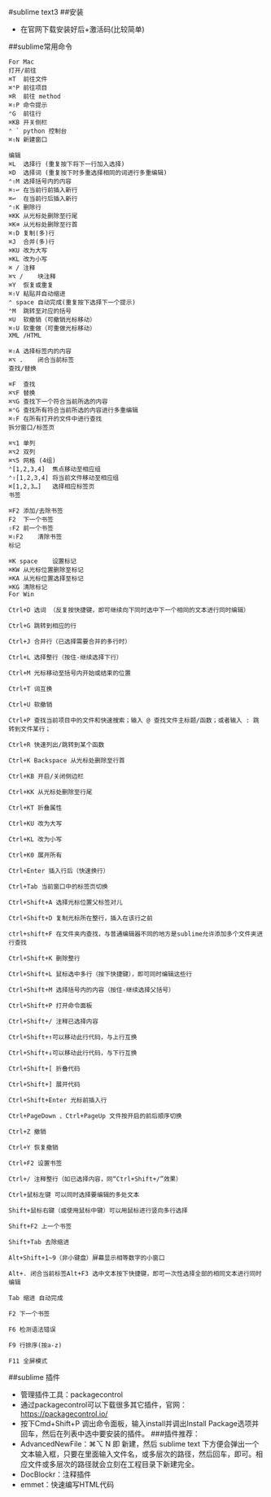 #sublime text3
##安装
 - 在官网下载安装好后+激活码(比较简单)

##sublime常用命令
```
For Mac
打开/前往
⌘T	前往文件
⌘⌃P	前往项目
⌘R	前往 method
⌘⇧P	命令提示
⌃G	前往行
⌘KB	开关侧栏
⌃ `	python 控制台
⌘⇧N	新建窗口

编辑
⌘L	选择行 (重复按下将下一行加入选择)
⌘D	选择词 (重复按下时多重选择相同的词进行多重编辑)
⌃⇧M	选择括号内的内容
⌘⇧↩	在当前行前插入新行
⌘↩	在当前行后插入新行
⌃⇧K	删除行
⌘KK	从光标处删除至行尾
⌘K⌫	从光标处删除至行首
⌘⇧D	复制(多)行
⌘J	合并(多)行
⌘KU	改为大写
⌘KL	改为小写
⌘ /	注释
⌘⌥ /	块注释
⌘Y	恢复或重复
⌘⇧V	粘贴并自动缩进
⌃ space	自动完成(重复按下选择下一个提示)
⌃M	跳转至对应的括号
⌘U	软撤销（可撤销光标移动）
⌘⇧U	软重做（可重做光标移动）
XML /HTML

⌘⇧A	选择标签内的内容
⌘⌥ .	闭合当前标签
查找/替换

⌘F	查找
⌘⌥F	替换
⌘⌥G	查找下一个符合当前所选的内容
⌘⌃G	查找所有符合当前所选的内容进行多重编辑
⌘⇧F	在所有打开的文件中进行查找
拆分窗口/标签页

⌘⌥1	单列
⌘⌥2	双列
⌘⌥5	网格 (4组)
⌃[1,2,3,4]	焦点移动至相应组
⌃⇧[1,2,3,4]	将当前文件移动至相应组
⌘[1,2,3…]	选择相应标签页
书签

⌘F2	添加/去除书签
F2	下一个书签
⇧F2	前一个书签
⌘⇧F2	清除书签
标记

⌘K space	设置标记
⌘KW	从光标位置删除至标记
⌘KA	从光标位置选择至标记
⌘KG	清除标记
For Win

Ctrl+D 选词 （反复按快捷键，即可继续向下同时选中下一个相同的文本进行同时编辑）

Ctrl+G 跳转到相应的行

Ctrl+J 合并行（已选择需要合并的多行时）

Ctrl+L 选择整行（按住-继续选择下行）

Ctrl+M 光标移动至括号内开始或结束的位置

Ctrl+T 词互换

Ctrl+U 软撤销

Ctrl+P 查找当前项目中的文件和快速搜索；输入 @ 查找文件主标题/函数；或者输入 : 跳转到文件某行；

Ctrl+R 快速列出/跳转到某个函数

Ctrl+K Backspace 从光标处删除至行首

Ctrl+KB 开启/关闭侧边栏

Ctrl+KK 从光标处删除至行尾

Ctrl+KT 折叠属性

Ctrl+KU 改为大写

Ctrl+KL 改为小写

Ctrl+K0 展开所有

Ctrl+Enter 插入行后（快速换行）

Ctrl+Tab 当前窗口中的标签页切换

Ctrl+Shift+A 选择光标位置父标签对儿

Ctrl+Shift+D 复制光标所在整行，插入在该行之前

ctrl+shift+F 在文件夹内查找，与普通编辑器不同的地方是sublime允许添加多个文件夹进行查找

Ctrl+Shift+K 删除整行

Ctrl+Shift+L 鼠标选中多行（按下快捷键），即可同时编辑这些行

Ctrl+Shift+M 选择括号内的内容（按住-继续选择父括号）

Ctrl+Shift+P 打开命令面板

Ctrl+Shift+/ 注释已选择内容

Ctrl+Shift+↑可以移动此行代码，与上行互换

Ctrl+Shift+↓可以移动此行代码，与下行互换

Ctrl+Shift+[ 折叠代码

Ctrl+Shift+] 展开代码

Ctrl+Shift+Enter 光标前插入行

Ctrl+PageDown 、Ctrl+PageUp 文件按开启的前后顺序切换

Ctrl+Z 撤销

Ctrl+Y 恢复撤销

Ctrl+F2 设置书签

Ctrl+/ 注释整行（如已选择内容，同“Ctrl+Shift+/”效果）

Ctrl+鼠标左键 可以同时选择要编辑的多处文本

Shift+鼠标右键（或使用鼠标中键）可以用鼠标进行竖向多行选择

Shift+F2 上一个书签

Shift+Tab 去除缩进

Alt+Shift+1~9（非小键盘）屏幕显示相等数字的小窗口

Alt+. 闭合当前标签Alt+F3 选中文本按下快捷键，即可一次性选择全部的相同文本进行同时编辑

Tab 缩进 自动完成

F2 下一个书签

F6 检测语法错误

F9 行排序(按a-z)

F11 全屏模式
```

##sublime 插件
 - 管理插件工具：packagecontrol
 - 通过packagecontrol可以下载很多其它插件，官网：https://packagecontrol.io/
 - 按下Cmd+Shift+P 调出命令面板，输入install并调出Install Package选项并回车，然后在列表中选中要安装的插件。
 ###插件推荐：
 - AdvancedNewFile：⌘⌥ N 即 新建，然后 sublime text 下方便会弹出一个文本输入框，只要在里面输入文件名，或多层次的路径，然后回车，即可。相应文件或多层次的路径就会立刻在工程目录下新建完全。
 - DocBlockr：注释插件
 - emmet：快速编写HTML代码
 












